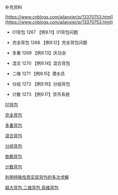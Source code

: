 

补充资料

[https://www.cnblogs.com/ailanxier/p/13370753.html](https://www.cnblogs.com/ailanxier/p/13370753.html)

- 01背包    1267 【例9.11】01背包问题

- 完全背包    1268 【例9.12】完全背包问题

- 多重  1269 【例9.13】庆功会

- 混合  1270 【例9.14】混合背包

- 二维  1271 【例9.15】潜水员

- 分组  1272 【例9.16】分组背包

- 计数  1273 【例9.17】货币系统

[01背包](%E8%83%8C%E5%8C%85DP/01%E8%83%8C%E5%8C%85%20daf07852-c4c1-478f-af60-d59517ae983e.md)

[完全背包](%E8%83%8C%E5%8C%85DP/%E5%AE%8C%E5%85%A8%E8%83%8C%E5%8C%85%2019c9385e-207b-4c57-adbc-36fcd7ebaf4e.md)

[多重背包](%E8%83%8C%E5%8C%85DP/%E5%A4%9A%E9%87%8D%E8%83%8C%E5%8C%85%203155333e-5043-4c8e-a593-58f26cc47d6f.md)

[混合背包](%E8%83%8C%E5%8C%85DP/%E6%B7%B7%E5%90%88%E8%83%8C%E5%8C%85%209164a80c-6706-4b10-8118-5c9c9a9f5fb3.md)

[分组背包](%E8%83%8C%E5%8C%85DP/%E5%88%86%E7%BB%84%E8%83%8C%E5%8C%85%2055cb0c7f-893f-4627-b56a-9395423bce92.md)

[依赖背包](%E8%83%8C%E5%8C%85DP/%E4%BE%9D%E8%B5%96%E8%83%8C%E5%8C%85%20c92b682c-736d-40f6-87d0-38a7664b24a0.md)

[计数背包](%E8%83%8C%E5%8C%85DP/%E8%AE%A1%E6%95%B0%E8%83%8C%E5%8C%85%20f16a82b4-aca0-417f-b52c-f55c3031f49f.md)

[利用特殊性质实现背包的多次求解](%E8%83%8C%E5%8C%85DP/%E5%88%A9%E7%94%A8%E7%89%B9%E6%AE%8A%E6%80%A7%E8%B4%A8%E5%AE%9E%E7%8E%B0%E8%83%8C%E5%8C%85%E7%9A%84%E5%A4%9A%E6%AC%A1%E6%B1%82%E8%A7%A3%20ca89043b-280f-4656-a834-04fb8b5f25b5.md)

[超大背包 二维背包 高维背包](%E8%83%8C%E5%8C%85DP/%E8%B6%85%E5%A4%A7%E8%83%8C%E5%8C%85+%E4%BA%8C%E7%BB%B4%E8%83%8C%E5%8C%85+%E9%AB%98%E7%BB%B4%E8%83%8C%E5%8C%85%2099bf1d8b-72ca-4b13-885b-b3caeb66951e.md)



